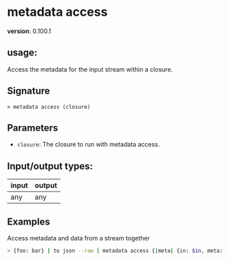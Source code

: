 # metadata access

**version**: 0.100.1

## **usage**:

Access the metadata for the input stream within a closure.

## Signature

`> metadata access (closure)`

## Parameters

- `closure`: The closure to run with metadata access.

## Input/output types:

| input | output |
| ----- | ------ |
| any   | any    |

## Examples

Access metadata and data from a stream together

```bash
> {foo: bar} | to json --raw | metadata access {|meta| {in: $in, meta: $meta}}
```
